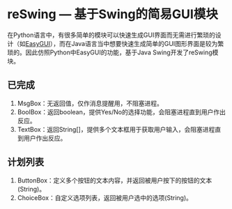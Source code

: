 # reSwing — 基于Swing的简易GUI模块

在Python语言中，有很多简单的模块可以快速生成GUI界面而无需进行繁琐的设计（如[EasyGUI](https://easygui.readthedocs.io/en/master/?hmsr=aladdin1e5)），而在Java语言当中想要快速生成简单的GUI图形界面是较为繁琐的。因此仿照Python中EasyGUI的功能，基于Java Swing开发了reSwing模块。

## 已完成
 1. MsgBox：无返回值，仅作消息提醒用，不阻塞进程。
 2. BoolBox：返回boolean，提供Yes/No的选择功能，会阻塞进程直到用户作出反应。
 3. TextBox：返回String[]，提供多个文本框用于获取用户输入，会阻塞进程直到用户作出反应。
 
## 计划列表
 1. ButtonBox：定义多个按钮的文本内容，并返回被用户按下的按钮的文本(String)。
 2. ChoiceBox：自定义选项列表，返回被用户选中的选项(String)。

 
